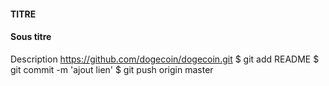 #### TITRE
#### Sous titre
Description
https://github.com/dogecoin/dogecoin.git
 $ git add README
$ git commit -m 'ajout lien'
$ git push origin master
